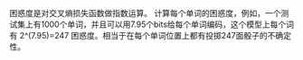 困惑度是对交叉熵损失函数做指数运算。
计算每个单词的困惑度，例如，一个测试集上有1000个单词，并且可以用7.95个bits给每个单词编码，这个模型上每个词有 2^(7.95)=247 困惑度。相当于在每个单词位置上都有投掷247面骰子的不确定性。


